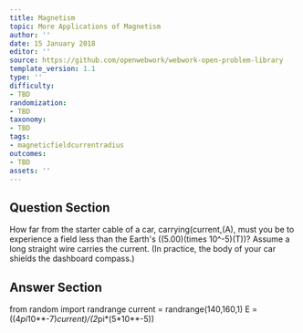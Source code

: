 ```yaml
---
title: Magnetism
topic: More Applications of Magnetism
author: ''
date: 15 January 2018
editor: ''
source: https://github.com/openwebwork/webwork-open-problem-library
template_version: 1.1
type: ''
difficulty:
- TBD
randomization:
- TBD
taxonomy:
- TBD
tags:
- magneticfieldcurrentradius
outcomes:
- TBD
assets: ''
---
```


## Question Section 

How far from the starter cable of a car, carrying(current,(A), must you be to experience a field less than the Earth's ((5.00)(times 10^-5)(T))? Assume a long straight wire carries the current. (In practice, the body of your car shields the dashboard compass.)



## Answer Section

from random import randrange
current = randrange(140,160,1)
E = ((4*pi*10**-7)*current)/(2*pi*(5*10**-5))
